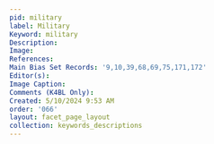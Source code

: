 ```yaml
---
pid: military
label: Military
Keyword: military
Description: 
Image: 
References: 
Main Bias Set Records: '9,10,39,68,69,75,171,172'
Editor(s): 
Image Caption: 
Comments (K4BL Only): 
Created: 5/10/2024 9:53 AM
order: '066'
layout: facet_page_layout
collection: keywords_descriptions
---
```

